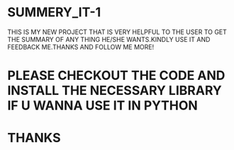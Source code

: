# SUMMERY_IT-1
THIS IS MY NEW PROJECT THAT IS VERY HELPFUL TO THE USER TO GET THE SUMMARY OF ANY THING HE/SHE WANTS.KINDLY USE IT AND FEEDBACK ME.THANKS AND FOLLOW ME MORE!
# PLEASE CHECKOUT THE CODE AND INSTALL THE NECESSARY LIBRARY IF U WANNA USE IT IN PYTHON
# THANKS
